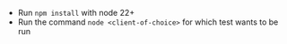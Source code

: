 * Run `npm install` with node 22+
* Run the command `node <client-of-choice>` for which test wants to be run
